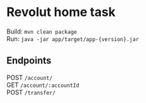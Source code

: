 # Revolut home task
Build: `mvn clean package`  
Run: `java -jar app/target/app-{version}.jar`

## Endpoints
POST `/account/`  
GET `/account/:accountId`  
POST `/transfer/`
